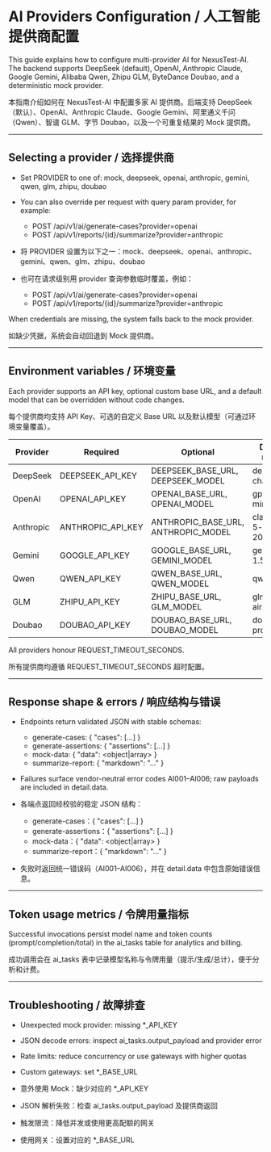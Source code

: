 # AI Providers Configuration / 人工智能提供商配置

This guide explains how to configure multi-provider AI for NexusTest-AI. The backend supports DeepSeek (default), OpenAI, Anthropic Claude, Google Gemini, Alibaba Qwen, Zhipu GLM, ByteDance Doubao, and a deterministic mock provider.

本指南介绍如何在 NexusTest-AI 中配置多家 AI 提供商。后端支持 DeepSeek（默认）、OpenAI、Anthropic Claude、Google Gemini、阿里通义千问（Qwen）、智谱 GLM、字节 Doubao，以及一个可重复结果的 Mock 提供商。

---

## Selecting a provider / 选择提供商

- Set PROVIDER to one of: mock, deepseek, openai, anthropic, gemini, qwen, glm, zhipu, doubao
- You can also override per request with query param provider, for example:
  - POST /api/v1/ai/generate-cases?provider=openai
  - POST /api/v1/reports/{id}/summarize?provider=anthropic

- 将 PROVIDER 设置为以下之一：mock、deepseek、openai、anthropic、gemini、qwen、glm、zhipu、doubao
- 也可在请求级别用 provider 查询参数临时覆盖，例如：
  - POST /api/v1/ai/generate-cases?provider=openai
  - POST /api/v1/reports/{id}/summarize?provider=anthropic

When credentials are missing, the system falls back to the mock provider.

如缺少凭据，系统会自动回退到 Mock 提供商。

---

## Environment variables / 环境变量

Each provider supports an API key, optional custom base URL, and a default model that can be overridden without code changes.

每个提供商均支持 API Key、可选的自定义 Base URL 以及默认模型（可通过环境变量覆盖）。

| Provider | Required | Optional | Default model |
|---------|----------|----------|---------------|
| DeepSeek | DEEPSEEK_API_KEY | DEEPSEEK_BASE_URL, DEEPSEEK_MODEL | deepseek-chat |
| OpenAI | OPENAI_API_KEY | OPENAI_BASE_URL, OPENAI_MODEL | gpt-4o-mini |
| Anthropic | ANTHROPIC_API_KEY | ANTHROPIC_BASE_URL, ANTHROPIC_MODEL | claude-3-5-sonnet-20240620 |
| Gemini | GOOGLE_API_KEY | GOOGLE_BASE_URL, GEMINI_MODEL | gemini-1.5-flash |
| Qwen | QWEN_API_KEY | QWEN_BASE_URL, QWEN_MODEL | qwen-plus |
| GLM | ZHIPU_API_KEY | ZHIPU_BASE_URL, GLM_MODEL | glm-4-airx |
| Doubao | DOUBAO_API_KEY | DOUBAO_BASE_URL, DOUBAO_MODEL | doubao-pro-4k |

All providers honour REQUEST_TIMEOUT_SECONDS.

所有提供商均遵循 REQUEST_TIMEOUT_SECONDS 超时配置。

---

## Response shape & errors / 响应结构与错误

- Endpoints return validated JSON with stable schemas:
  - generate-cases: { "cases": [...] }
  - generate-assertions: { "assertions": [...] }
  - mock-data: { "data": <object|array> }
  - summarize-report: { "markdown": "..." }
- Failures surface vendor-neutral error codes AI001–AI006; raw payloads are included in detail.data.

- 各端点返回经校验的稳定 JSON 结构：
  - generate-cases：{ "cases": [...] }
  - generate-assertions：{ "assertions": [...] }
  - mock-data：{ "data": <object|array> }
  - summarize-report：{ "markdown": "..." }
- 失败时返回统一错误码（AI001–AI006），并在 detail.data 中包含原始错误信息。

---

## Token usage metrics / 令牌用量指标

Successful invocations persist model name and token counts (prompt/completion/total) in the ai_tasks table for analytics and billing.

成功调用会在 ai_tasks 表中记录模型名称与令牌用量（提示/生成/总计），便于分析和计费。

---

## Troubleshooting / 故障排查

- Unexpected mock provider: missing *_API_KEY
- JSON decode errors: inspect ai_tasks.output_payload and provider error
- Rate limits: reduce concurrency or use gateways with higher quotas
- Custom gateways: set *_BASE_URL

- 意外使用 Mock：缺少对应的 *_API_KEY
- JSON 解析失败：检查 ai_tasks.output_payload 及提供商返回
- 触发限流：降低并发或使用更高配额的网关
- 使用网关：设置对应的 *_BASE_URL
